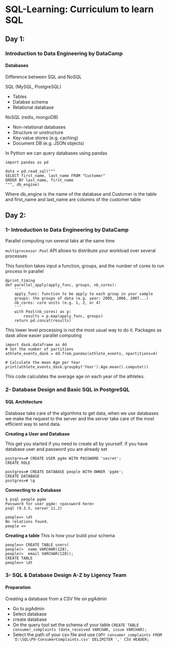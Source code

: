 # SQL-Learning: Curriculum to learn SQL

## Day 1: 

### Introduction to Data Engineering by DataCamp

#### Databases

Difference between SQL and NoSQL

SQL (MySQL, PostgreSQL)

- Tables
- Databse schema
- Relational database

NoSQL (redis, mongoDB)

- Non-relational databases
- Structure or unstructure
- Key-value stores (e.g. caching)
- Document DB (e.g. JSON objects)

In Python we can query databases using pandas

```
import pandas as pd

data = pd.read_sql("""
SELECT first_name, last_name FROM "Customer" 
ORDER BY last_name, first_name
""", db_engine)
```
Where db_engine is the name of the database and Customer is the table and first_name and last_name are columns of the customer table


## Day 2: 

### 1- Introduction to Data Engineering by DataCamp

Parallel computing run several taks at the same time

``multiprocessor.Pool`` API allows to distribute your workload over several processes

This function takes input a function, groups, and the number of cores to run process in parallel

```
@print_timing
def parallel_apply(apply_func, groups, nb_cores):
    '''
    apply_func: function to be apply to each group in your sample
    groups: the groups of data (e.g. year: 2005, 2006, 2007...) 
    nb_cores: core units (e.g. 1, 2, or 4)
    '''
    with Pool(nb_cores) as p:
        results = p.map(apply_func, groups)
    return pd.concat(results)
```
This lower level processing is not the most usual way to do it. Packages as dask allow easier parallel computing

```
import dask.dataframe as dd
# Set the number of partitions
athlete_events_dask = dd.from_pandas(athlete_events, npartitions=4)

# Calculate the mean Age per Year
print(athlete_events_dask.groupby('Year').Age.mean().compute())
```
This code calculates the average age on each year of the athletes.


### 2- Database Design and Basic SQL in PostgreSQL

#### SQL Architecture

Database take care of the algorthms to get data, when we use databases we make the request to the server and the server take care of the most efficient way to send data. 

**Creating a User and Database**

This get you started if you need to create all by yourself. If you have database user and password you are already set
```
postgres=# CREATE USER pg4e WITH PASSWORD 'secret';
CREATE ROLE

postgres=# CREATE DATABASE people WITH OWNER 'pg4e';
CREATE DATABASE
postgres=# \q
```

**Connecting to a Database**

```
$ psql people pg4e
Password for user pg4e: <password here>
psql (9.3.5, server 11.2)

people=> \dt
No relations found.
people =>
```

**Creating a table** This is how your build your schema
```
people=> CREATE TABLE users(
people(>  name VARCHAR(128),
people(>  email VARCHAR(128));
CREATE TABLE
people=> \dt
```

### 3- SQL & Database Design A-Z by Ligency Team

#### Preparation

Creating a database from a CSV file on pgAdmin

- Go to pgAdmin
- Select database
- create database
- On the query tool set the schema of your table ``CREATE TABLE consumer_complaints (date_received VARCHAR, issue VARCHAR);``
- Select the path of your csv file and use ``COPY consumer_complaints FROM 'D:\SQL\P9-ConsumerComplaints.csv' DELIMITER ',' CSV HEADER;``







